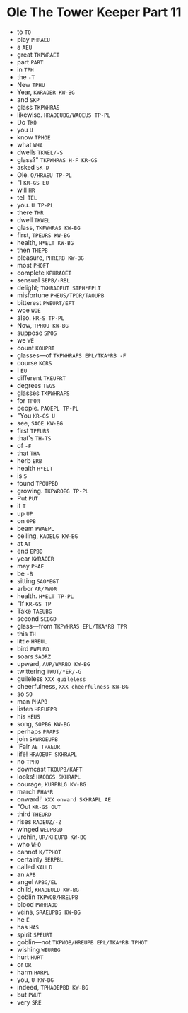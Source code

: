 # Ole The Tower Keeper Part 11

* to `TO`
* play `PHRAEU`
* a `AEU`
* great `TKPWRAET`
* part `PART`
* in `TPH`
* the `-T`
* New `TPHU`
* Year, `KWRAOER KW-BG`
* and `SKP`
* glass `TKPWHRAS`
* likewise. `HRAOEUBG/WAOEUS TP-PL`
* Do `TKO`
* you `U`
* know `TPHOE`
* what `WHA`
* dwells `TKWEL/-S`
* glass?" `TKPWHRAS H-F KR-GS`
* asked `SK-D`
* Ole. `O/HRAEU TP-PL`
* "I `KR-GS EU`
* will `HR`
* tell `TEL`
* you. `U TP-PL`
* there `THR`
* dwell `TKWEL`
* glass, `TKPWHRAS KW-BG`
* first, `TPEURS KW-BG`
* health, `H*ELT KW-BG`
* then `THEPB`
* pleasure, `PHRERB KW-BG`
* most `PHOFT`
* complete `KPHRAOET`
* sensual `SEPB/-RBL`
* delight; `TKHRAOEUT STPH*FPLT`
* misfortune `PHEUS/TPOR/TAOUPB`
* bitterest `PWEURT/EFT`
* woe `WOE`
* also. `HR-S TP-PL`
* Now, `TPHOU KW-BG`
* suppose `SPOS`
* we `WE`
* count `KOUPBT`
* glasses—of `TKPWHRAFS EPL/TKA*RB -F`
* course `KORS`
* I `EU`
* different `TKEUFRT`
* degrees `TEGS`
* glasses `TKPWHRAFS`
* for `TPOR`
* people. `PAOEPL TP-PL`
* "You `KR-GS U`
* see, `SAOE KW-BG`
* first `TPEURS`
* that's `TH-TS`
* of `-F`
* that `THA`
* herb `ERB`
* health `H*ELT`
* is `S`
* found `TPOUPBD`
* growing. `TKPWROEG TP-PL`
* Put `PUT`
* it `T`
* up `UP`
* on `OPB`
* beam `PWAEPL`
* ceiling, `KAOELG KW-BG`
* at `AT`
* end `EPBD`
* year `KWRAOER`
* may `PHAE`
* be `-B`
* sitting `SAO*EGT`
* arbor `AR/PWOR`
* health. `H*ELT TP-PL`
* "If `KR-GS TP`
* Take `TAEUBG`
* second `SEBGD`
* glass—from `TKPWHRAS EPL/TKA*RB TPR`
* this `TH`
* little `HREUL`
* bird `PWEURD`
* soars `SAORZ`
* upward, `AUP/WARBD KW-BG`
* twittering `TWUT/*ER/-G`
* guileless `XXX guileless`
* cheerfulness, `XXX cheerfulness KW-BG`
* so `SO`
* man `PHAPB`
* listen `HREUFPB`
* his `HEUS`
* song, `SOPBG KW-BG`
* perhaps `PRAPS`
* join `SKWROEUPB`
* 'Fair `AE TPAEUR`
* life! `HRAOEUF SKHRAPL`
* no `TPHO`
* downcast `TKOUPB/KAFT`
* looks! `HAOBGS SKHRAPL`
* courage, `KURPBLG KW-BG`
* march `PHA*R`
* onward!' `XXX onward SKHRAPL AE`
* "Out `KR-GS OUT`
* third `THEURD`
* rises `RAOEUZ/-Z`
* winged `WEUPBGD`
* urchin, `UR/KHEUPB KW-BG`
* who `WHO`
* cannot `K/TPHOT`
* certainly `SERPBL`
* called `KAULD`
* an `APB`
* angel `APBG/EL`
* child, `KHAOEULD KW-BG`
* goblin `TKPWOB/HREUPB`
* blood `PWHRAOD`
* veins, `SRAEUPBS KW-BG`
* he `E`
* has `HAS`
* spirit `SPEURT`
* goblin—not `TKPWOB/HREUPB EPL/TKA*RB TPHOT`
* wishing `WEURBG`
* hurt `HURT`
* or `OR`
* harm `HARPL`
* you, `U KW-BG`
* indeed, `TPHAOEPBD KW-BG`
* but `PWUT`
* very `SRE`
